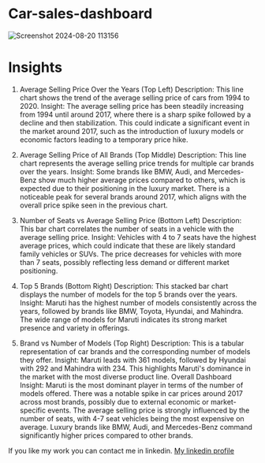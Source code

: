 # Car-sales-dashboard
![Screenshot 2024-08-20 113156](https://github.com/user-attachments/assets/1bad6d4d-9757-46e3-b587-d2daeba63b91)
# Insights
1. Average Selling Price Over the Years (Top Left)
Description: This line chart shows the trend of the average selling price of cars from 1994 to 2020.
Insight: The average selling price has been steadily increasing from 1994 until around 2017, where there is a sharp spike followed by a decline and then stabilization. This could indicate a significant event in the market around 2017, such as the introduction of luxury models or economic factors leading to a temporary price hike.

2. Average Selling Price of All Brands (Top Middle)
Description: This line chart represents the average selling price trends for multiple car brands over the years.
Insight: Some brands like BMW, Audi, and Mercedes-Benz show much higher average prices compared to others, which is expected due to their positioning in the luxury market. There is a noticeable peak for several brands around 2017, which aligns with the overall price spike seen in the previous chart.

3. Number of Seats vs Average Selling Price (Bottom Left)
Description: This bar chart correlates the number of seats in a vehicle with the average selling price.
Insight: Vehicles with 4 to 7 seats have the highest average prices, which could indicate that these are likely standard family vehicles or SUVs. The price decreases for vehicles with more than 7 seats, possibly reflecting less demand or different market positioning.

4. Top 5 Brands (Bottom Right)
Description: This stacked bar chart displays the number of models for the top 5 brands over the years.
Insight: Maruti has the highest number of models consistently across the years, followed by brands like BMW, Toyota, Hyundai, and Mahindra. The wide range of models for Maruti indicates its strong market presence and variety in offerings.

5. Brand vs Number of Models (Top Right)
Description: This is a tabular representation of car brands and the corresponding number of models they offer.
Insight: Maruti leads with 361 models, followed by Hyundai with 292 and Mahindra with 234. This highlights Maruti's dominance in the market with the most diverse product line.
Overall Dashboard Insight:
Maruti is the most dominant player in terms of the number of models offered.
There was a notable spike in car prices around 2017 across most brands, possibly due to external economic or market-specific events.
The average selling price is strongly influenced by the number of seats, with 4-7 seat vehicles being the most expensive on average.
Luxury brands like BMW, Audi, and Mercedes-Benz command significantly higher prices compared to other brands.

If you like my work you can contact me in linkedin.
[My linkedin profile](https://www.linkedin.com/in/meghana-andhavarapu-4b88a6244/)

